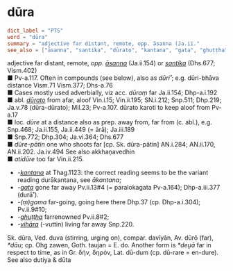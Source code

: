 # dūra

``` toml
dict_label = "PTS"
word = "dūra"
summary = "adjective far distant, remote, opp. āsanna (Ja.ii."
see_also = ["āsanna", "santika", "dūrato", "kantana", "gata", "ghuṭṭha", "vihāra"]
```

adjective far distant, remote, *opp.* *[āsanna](āsanna.md)* (Ja.ii.154) or *[santika](santika.md)* (Dhs.677; Vism.402)  
■ Pv\-a.117. Often in compounds (see below), also as *dūri˚*; e.g. dūri\-bhāva distance Vism.71 Vism.377; Dhs\-a.76  
■ Cases mostly used adverbially, viz acc. *dūraṃ* far Ja.ii.154; Dhp\-a.i.192  
■ abl. *[dūrato](dūrato.md)* from afar, aloof Vin.i.15; Vin.ii.195; SN.i.212; Snp.511; Dhp.219; Ja.v.78 (dūra\-dūrato); Mil.23; Pv\-a.107. dūrato karoti to keep aloof from Pv\-a.17  
■ loc. *dūre* at a distance also as prep. away from, far from (c. abl.), e.g. Snp.468; Ja.ii.155, Ja.ii.449 (= ārā); Ja.iii.189  
■ Snp.772; Dhp.304; Ja.vi.364; Dhs.677  
■ *dūre\-pātin* one who shoots far [cp. Sk. dūra\-pātin] AN.i.284; AN.ii.170, AN.ii.202. Ja.iv.494 See also akkhaṇavedhin  
■ *atidūre* too far Vin.ii.215.

* *\-[kantana](kantana.md)* at Thag.1123: the correct reading seems to be the variant reading durākantana, see *ākantana*;
* *\-[gata](gata.md)* gone far away Pv.ii.13#4 (= paralokagata Pv\-a.164); Dhp\-a.iii.377 (durā˚).
* *\-(ṃ)gama* far\-going, going here there Dhp.37 (cp. Dhp\-a.i.304); Pv.ii.9#10;
* *\-[ghuṭṭha](ghuṭṭha.md)* farrenowned Pv.ii.8#2;
* *\-[vihāra](vihāra.md)* (\-vuttin) living far away Snp.220.

Sk. dūra, Ved. duva (stirring, urging on), compar. davīyān, Av. dūrō (far), *\*dāu*; cp. Ohg zawen, Goth. taujan = E. do. Another form is *\*deṷā* far in respect to time, as in Gr. δήν, δηρόν, Lat. dū\-dum (cp. dū\-rare = en\-dure). See also dutiya & dūta


